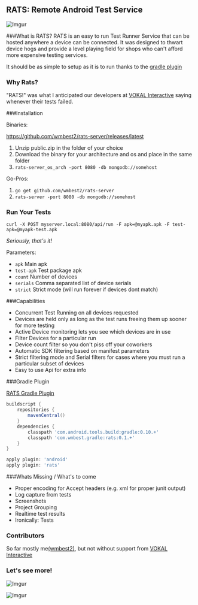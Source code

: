 RATS: Remote Android Test Service
-----

![Imgur](http://i.imgur.com/s9Dl1ih.png)

###What is RATS?
RATS is an easy to run Test Runner Service that can be hosted anywhere a device can be connected.  It was designed to thwart device hogs and provide a level playing field for shops who can't afford more expensive testing services.

It should be as simple to setup as it is to run thanks to the [gradle plugin](https://www.github.com/wmbest2/rats-gradle-plugin)

### Why Rats?
"RATS!" was what I anticipated our developers at [VOKAL Interactive](http://www.vokalinteractive.com) saying whenever their tests failed.

###Installation

Binaries:

https://github.com/wmbest2/rats-server/releases/latest

1. Unzip public.zip in the folder of your choice
2. Download the binary for your architecture and os and place in the same folder
3. `rats-server_os_arch -port 8080 -db mongodb://somehost`

Go-Pros:

1. `go get github.com/wmbest2/rats-server`
2. `rats-server -port 8080 -db mongodb://somehost`

### Run Your Tests

  `curl -X POST myserver.local:8080/api/run -F apk=@myapk.apk -F test-apk=@myapk-test.apk`

  _Seriously, that's it!_

  Parameters:

  * `apk` Main apk
  * `test-apk` Test package apk
  * `count` Number of devices
  * `serials` Comma separated list of device serials
  * `strict` Strict mode (will run forever if devices dont match)

###Capabilities

* Concurrent Test Running on all devices requested
 * Devices are held only as long as the test runs freeing them up sooner for more testing
 * Active Device monitoring lets you see which devices are in use
* Filter Devices for a particular run
 * Device count filter so you don't piss off your coworkers 
 * Automatic SDK filtering based on manifest parameters
 * Strict filtering mode and Serial filters for cases where you must run a particular subset of devices
* Easy to use Api for extra info

###Gradle Plugin

[RATS Gradle Plugin](https://github.com/wmbest2/rats-gradle-plugin)

```groovy
buildscript {
    repositories {
        mavenCentral()
    }
    dependencies {
        classpath 'com.android.tools.build:gradle:0.10.+'
        classpath 'com.wmbest.gradle:rats:0.1.+'
    }
}

apply plugin: 'android'
apply plugin: 'rats'
```

###Whats Missing / What's to come

* Proper encoding for Accept headers (e.g. xml for proper junit output)
* Log capture from tests
* Screenshots
* Project Grouping
* Realtime test results
* Ironically: Tests

### Contributors
So far mostly me[(wmbest2)](http://www.github.com/wmbest2), but not without support from [VOKAL Interactive](http://www.vokalinteractive.com)

### Let's see more!

![Imgur](http://i.imgur.com/zEnBWu9.png)

![Imgur](http://i.imgur.com/oZsFNNG.png)

